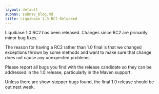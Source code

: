 ```yaml
---
layout: default
subnav: subnav_blog.md
title: Liquibase 1.0 RC2 Released
---
```

Liquibase 1.0 RC2 has been released. Changes since RC2 are primarily minor bug fixes.

The reason for having a RC2 rather than 1.0 final is that we changed exceptions thrown by some methods and want to make sure that change does not cause any unexpected problems.

Please report all bugs you find with the release candidate so they can be addressed in the 1.0 release, particularly in the Maven support.

Unless there are show-stopper bugs found, the final 1.0 release should be out next week.

